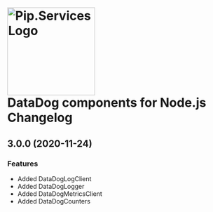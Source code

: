 # <img src="https://uploads-ssl.webflow.com/5ea5d3315186cf5ec60c3ee4/5edf1c94ce4c859f2b188094_logo.svg" alt="Pip.Services Logo" width="200"> <br/> DataDog components for Node.js Changelog

## <a name="3.0.0"></a> 3.0.0 (2020-11-24) 

### Features
* Added DataDogLogClient
* Added DataDogLogger
* Added DataDogMetricsClient
* Added DataDogCounters
